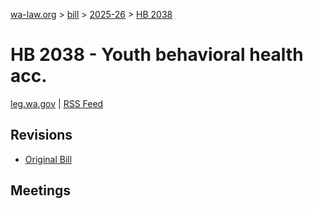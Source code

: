 [wa-law.org](/) > [bill](/bill/) > [2025-26](/bill/2025-26/) > [HB 2038](/bill/2025-26/hb/2038/)

# HB 2038 - Youth behavioral health acc.
[leg.wa.gov](https://app.leg.wa.gov/billsummary?BillNumber=2038&Year=2025&Initiative=false) | [RSS Feed](./rss.xml)

## Revisions
* [Original Bill](1/)

## Meetings